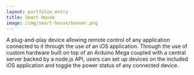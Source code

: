 ```yaml
---
layout: portfolio_entry
title: Smart House
image: /img/smart-house/banner.png
---
```


A plug-and-play device allowing remote control of any application connected to it through the use of an iOS application. Through the use of custom hardware built on top of an Arduino Mega coupled with a central server backed by a node.js API, users can set up devices on the included iOS application and toggle the power status of any connected device.